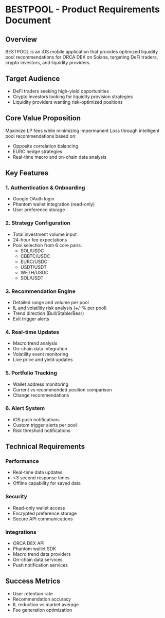 # BESTPOOL - Product Requirements Document

## Overview
BESTPOOL is an iOS mobile application that provides optimized liquidity pool recommendations for ORCA DEX on Solana, targeting DeFi traders, crypto investors, and liquidity providers.

## Target Audience
- DeFi traders seeking high-yield opportunities
- Crypto investors looking for liquidity provision strategies
- Liquidity providers wanting risk-optimized positions

## Core Value Proposition
Maximize LP fees while minimizing Impermanent Loss through intelligent pool recommendations based on:
- Opposite correlation balancing
- EURC hedge strategies
- Real-time macro and on-chain data analysis

## Key Features

### 1. Authentication & Onboarding
- Google OAuth login
- Phantom wallet integration (read-only)
- User preference storage

### 2. Strategy Configuration
- Total investment volume input
- 24-hour fee expectations
- Pool selection from 6 core pairs:
  - SOL/USDC
  - CBBTC/USDC
  - EURC/USDC
  - USDT/USDT
  - WETH/USDC
  - SOL/USDT

### 3. Recommendation Engine
- Detailed range and volume per pool
- IL and volatility risk analysis (+/-% per pool)
- Trend direction (Bull/Stable/Bear)
- Exit trigger alerts

### 4. Real-time Updates
- Macro trend analysis
- On-chain data integration
- Volatility event monitoring
- Live price and yield updates

### 5. Portfolio Tracking
- Wallet address monitoring
- Current vs recommended position comparison
- Change recommendations

### 6. Alert System
- iOS push notifications
- Custom trigger alerts per pool
- Risk threshold notifications

## Technical Requirements

### Performance
- Real-time data updates
- <3 second response times
- Offline capability for saved data

### Security
- Read-only wallet access
- Encrypted preference storage
- Secure API communications

### Integrations
- ORCA DEX API
- Phantom wallet SDK
- Macro trend data providers
- On-chain data services
- Push notification services

## Success Metrics
- User retention rate
- Recommendation accuracy
- IL reduction vs market average
- Fee generation optimization